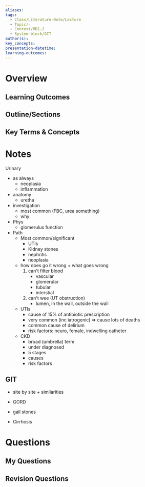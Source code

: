 ```yaml
---
aliases: 
tags:
  - Class/Literature-Note/Lecture
  - Topic/-
  - Context/MD1-2
  - System-block/GIT
author(s): 
key_concepts: 
presentation-datetime: 
learning-outcomes:
---
```



# Overview
## Learning Outcomes

## Outline/Sections

## Key Terms & Concepts


# Notes


Urinary
- as always
	- neoplasia
	- inflammation
- anatomy
	- uretha
- investigation
	- most common (FBC, urea something)
	- why
- Phys
	- glomerulus function
- Path
	- Most common/significant
		- UTIs
		- Kidney stones
		- nephritis
		- neoplasia
	- how does go it wrong + what goes wrong
		1. can't filter blood
			- vascular
			- glomerular
			- tubular
			- interstial
		2. can't wee (UT obstruction)
			- lumen, in the wall, outside the wall
	- UTIs
		- cause of 15% of antibiotic prescription
		- very common (inc iatrogenic) => cause lots of deaths
		- common cause of delirium
		- risk factors: neuro, female, indwelling catheter
	- CKD
		- broad (umbrella) term
		- under diagnosed
		- 5 stages
		- causes
		- risk factors


## GIT
- site by site + similarities

- GORD
- gall stones
- Cirrhosis
# Questions

## My Questions
## Revision Questions




